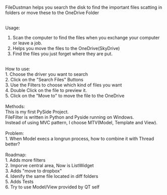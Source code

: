 FileDustman helps you search the disk to find the important files scatting in folders or move these to the OneDrive Folder<br /><br />Usage:<br />1. Scan the computer to find the files when you exchange your computer or leave a job.<br />2. Helps you move the files to the OneDrive(SkyDrive)<br />3. Find the files you just forget where they are put.<br /><br />How to use:<br />1. Choose the driver you want to search<br />2. Click on the "Search Files" Buttons<br />3. Use the Filters to choose which kind of files you want<br />4. Double Click on the file to preview it.<br />5. Click on the "Move to" to move the file to the OneDrive <br /><br />Methods:<br />This is my first PySide Project.<br />FileFilter is written in Python and Pyside running on Windows.<br />Instead of using MVC pattern, I choose MTV(Model, Template and View).<br /><br />Problem:<br />1. When Model execs a longrun process, how to combine it with Thread better?<br /><br />Roadmap:<br />1. Adds more filters<br />2. Imporve central area, Now is ListWidget<br />3. Adds "move to dropbox"<br />4. Idenify the same file located in diff folders<br />5. Adds Tests<br />6. Try to use Model/View provided by QT self<br />